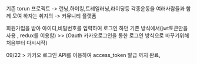 기존 torun 프로젝트
-> 런닝,하이킹,트레일러닝,라이딩등 각종운동을 여러사람들과 함께 모여 하자는 취지의
-> 커뮤니티 플랫폼

회원가입을 받아 아이디,비밀번호를 입력하여 로그인 하던 기존 방식에서(jwt토큰만을 사용 , redux를 이용함) >> (Oauth 카카오로그인을 통한 로그인 방식으로 바꾸기위해 처음부터 다시시작)

09/22 > 카카오 로그인 API를 이용하여 access_token 발급 까지 완료,
